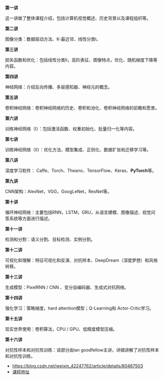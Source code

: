 **第一讲**

这一讲做了整体课程介绍，包括计算机视觉概述、历史背景以及课程组织等。



**第二讲**

图像分类：数据驱动方法、K-最近邻、线性分类I。



**第三讲**

损失函数和优化：包括线性分类II，高阶表征、图像特点，优化、随机梯度下降等内容。



**第四讲**

神经网络：介绍反向传播、多层感知器、神经元的概念。



**第五讲**

卷积神经网络：卷积神经网络的历史、卷积和池化、卷积神经网络的前瞻和愿景。



**第六讲**

训练神经网络（I）：包括激活函数、权重初始化、批量归一化等内容。



**第七讲**

训练神经网络（II）：优化方法、模型集成、正则化、数据扩张和迁移学习等。



**第八讲**

深度学习软件： Caffe、Torch、Theano、TensorFlow、Keras、**PyTorch**等。



**第九讲**

CNN架构：AlexNet，VGG，GoogLeNet，ResNet等。



**第十讲**

循环神经网络：主要包括RNN，LSTM，GRU，从语言建模、图像描述、视觉问答系统等方面进行描述。



**第十一讲**

检测和分割：语义分割、目标检测、实例分割。



**第十二讲**

可视化和理解：特征可视化和反演、对抗样本、DeepDream（深度梦想）和风格转移。



**第十三讲**

生成模型：PixelRNN / CNN 、变分自编码器、生成式对抗网络。



**第十四讲**

强化学习：策略梯度，hard attention模型；Q-Learning和 Actor-Critic学习。



**第十五讲**

现实世界使用：卷积算法，CPU / GPU、低精度模型压缩。



**第十六讲**

对抗性样本和对抗性训练：该部分由lan goodfellow主讲，详细讲解了对抗性样本和对抗性训练。



- https://blog.csdn.net/weixin_42247762/article/details/80467503
- [课程地址](http://cs231n.stanford.edu/2017/syllabus)